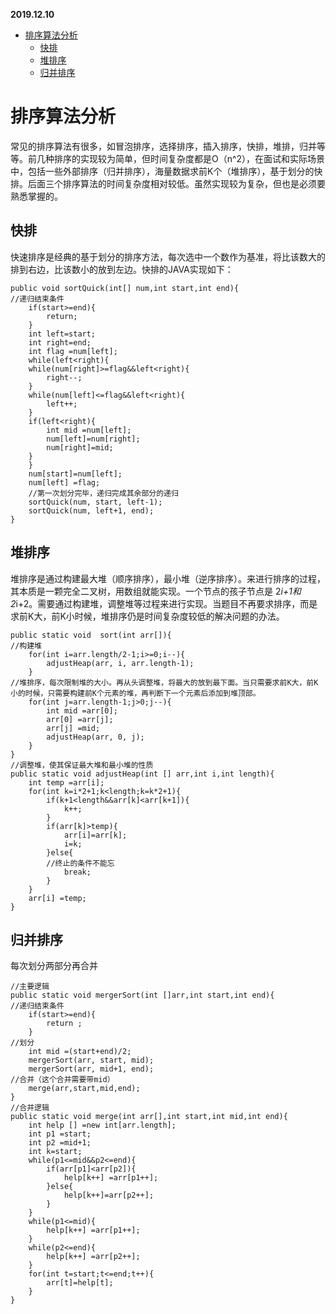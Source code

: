 ﻿**2019.12.10**
   * [排序算法分析](#排序算法分析)
      * [快排](#快排)
      * [堆排序](#堆排序)
      * [归并排序](#归并排序)
      
# 排序算法分析
常见的排序算法有很多，如冒泡排序，选择排序，插入排序，快排，堆排，归并等等。前几种排序的实现较为简单，但时间复杂度都是O（n^2），在面试和实际场景中，包括一些外部排序（归并排序），海量数据求前K个（堆排序），基于划分的快排。后面三个排序算法的时间复杂度相对较低。虽然实现较为复杂，但也是必须要熟悉掌握的。

## 快排
快速排序是经典的基于划分的排序方法，每次选中一个数作为基准，将比该数大的排到右边，比该数小的放到左边。快排的JAVA实现如下：

```
public void sortQuick(int[] num,int start,int end){
//递归结束条件
	if(start>=end){
		return;
	}
	int left=start;
	int right=end;
	int flag =num[left];
	while(left<right){
	while(num[right]>=flag&&left<right){
		right--;
	}
	while(num[left]<=flag&&left<right){
		left++;
	}
	if(left<right){
		int mid =num[left];
		num[left]=num[right];
		num[right]=mid;
	}
	}
	num[start]=num[left];
	num[left] =flag;
	//第一次划分完毕，递归完成其余部分的递归
	sortQuick(num, start, left-1);
	sortQuick(num, left+1, end);
}
```
## 堆排序
堆排序是通过构建最大堆（顺序排序），最小堆（逆序排序）。来进行排序的过程，其本质是一颗完全二叉树，用数组就能实现。一个节点的孩子节点是 2*i+1和2*i+2。需要通过构建堆，调整堆等过程来进行实现。当题目不再要求排序，而是求前K大，前K小时候，堆排序仍是时间复杂度较低的解决问题的办法。
```
public static void  sort(int arr[]){
//构建堆
	for(int i=arr.length/2-1;i>=0;i--){
		adjustHeap(arr, i, arr.length-1);
	}
//堆排序，每次限制堆的大小。再从头调整堆，将最大的放到最下面。当只需要求前K大，前K小的时候，只需要构建前K个元素的堆，再判断下一个元素后添加到堆顶部。
	for(int j=arr.length-1;j>0;j--){
		int mid =arr[0];
		arr[0] =arr[j];
		arr[j] =mid;
		adjustHeap(arr, 0, j);
	}
}
//调整堆，使其保证最大堆和最小堆的性质
public static void adjustHeap(int [] arr,int i,int length){
	int temp =arr[i];
	for(int k=i*2+1;k<length;k=k*2+1){
		if(k+1<length&&arr[k]<arr[k+1]){
			k++;
		}
		if(arr[k]>temp){
			arr[i]=arr[k];
			i=k;
		}else{
		//终止的条件不能忘
			break;
		}
	}
	arr[i] =temp;
}
```
## 归并排序
每次划分两部分再合并
```
//主要逻辑
public static void mergerSort(int []arr,int start,int end){
//递归结束条件
	if(start>=end){
		return ;
	}
//划分
	int mid =(start+end)/2;
	mergerSort(arr, start, mid);
	mergerSort(arr, mid+1, end);
//合并（这个合并需要带mid）
	merge(arr,start,mid,end);
}
//合并逻辑
public static void merge(int arr[],int start,int mid,int end){
	int help [] =new int[arr.length];
	int p1 =start;
	int p2 =mid+1;
	int k=start;
	while(p1<=mid&&p2<=end){
		if(arr[p1]<arr[p2]){
			help[k++] =arr[p1++];
		}else{
			help[k++]=arr[p2++];
		}
	}
	while(p1<=mid){
		help[k++] =arr[p1++];
	}
	while(p2<=end){
		help[k++] =arr[p2++];
	}
	for(int t=start;t<=end;t++){
		arr[t]=help[t];
	}
}
```

